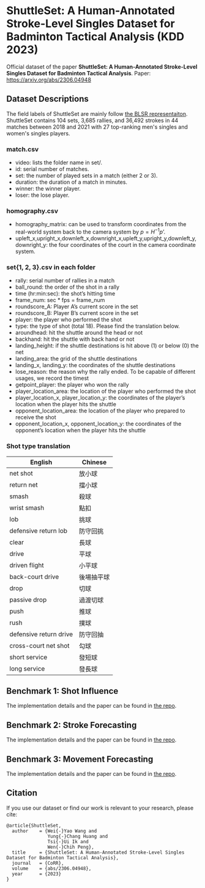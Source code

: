 # ShuttleSet: A Human-Annotated Stroke-Level Singles Dataset for Badminton Tactical Analysis (KDD 2023)
Official dataset of the paper **ShuttleSet: A Human-Annotated Stroke-Level Singles Dataset for Badminton Tactical Analysis**.
Paper: https://arxiv.org/abs/2306.04948

## Dataset Descriptions
The field labels of ShuttleSet are mainly follow [the BLSR representaiton](https://dl.acm.org/doi/full/10.1145/3551391). ShuttleSet contains 104 sets, 3,685 rallies, and 36,492 strokes in 44 matches between 2018 and 2021 with 27 top-ranking men's singles and women's singles players.
### match.csv
* video: lists the folder name in set/.
* id: serial number of matches.
* set: the number of played sets in a match (either 2 or 3).
* duration: the duration of a match in minutes.
* winner: the winner player.
* loser: the lose player.
### homography.csv
* homography_matrix: can be used to transform coordinates from the real-world system back to the camera system by $p=H^{-1}p’$.
* upleft_x,upright_x,downleft_x,downright_x,upleft_y,upright_y,downleft_y,downright_y: the four coordinates of the court in the camera coordinate system.
### set{1, 2, 3}.csv in each folder
* rally: serial number of rallies in a match
* ball_round: the order of the shot in a rally
* time (hr:min:sec): the shot’s hitting time
* frame_num: sec * fps = frame_num
* roundscore_A: Player A’s current score in the set
* roundscore_B: Player B’s current score in the set
* player: the player who performed the shot
* type: the type of shot (total 18). Please find the translation below.
* aroundhead: hit the shuttle around the head or not
* backhand: hit the shuttle with back hand or not
* landing_height: if the shuttle destinations is hit above (1) or below (0) the net
* landing_area: the grid of the shuttle destinations
* landing_x, landing_y: the coordinates of the shuttle destinations
* lose_reason: the reason why the rally ended. To be capable of different usages, we record the timest
* getpoint_player: the player who won the rally
* player_location_area: the location of the player who performed the shot
* player_location_x, player_location_y: the coordinates of the player’s location when the player hits the shuttle
* opponent_location_area: the location of the player who prepared to receive the shot
* opponent_location_x, opponent_location_y: the coordinates of the opponent’s location when the player hits the shuttle
### Shot type translation

| English | Chinese |
| ------- | ------- |
| net shot | 放小球 |
| return net | 擋小球 |
| smash | 殺球 |
| wrist smash | 點扣 |
| lob | 挑球 |
| defensive return lob | 防守回挑 |
| clear | 長球 |
| drive | 平球 |
| driven flight | 小平球 |
| back-court drive | 後場抽平球 |
| drop | 切球 |
| passive drop | 過渡切球 |
| push | 推球 |
| rush | 撲球 |
| defensive return drive | 防守回抽 |
| cross-court net shot | 勾球 |
| short service | 發短球 |
| long service | 發長球 |

## Benchmark 1: Shot Influence
The implementation details and the paper can be found in [the repo](https://github.com/wywyWang/CoachAI-Projects/tree/main/Shot%20Influence).
## Benchmark 2: Stroke Forecasting
The implementation details and the paper can be found in [the repo](https://github.com/wywyWang/CoachAI-Projects/tree/main/Stroke%20Forecasting).
## Benchmark 3: Movement Forecasting
The implementation details and the paper can be found in [the repo](https://github.com/wywyWang/CoachAI-Projects/tree/main/Movement%20Forecasting).

## Citation
If you use our dataset or find our work is relevant to your research, please cite:
```
@article{ShuttleSet,
  author    = {Wei{-}Yao Wang and
               Yung{-}Chang Huang and
               Tsi{-}Ui Ik and
               Wen{-}Chih Peng},
  title     = {ShuttleSet: A Human-Annotated Stroke-Level Singles Dataset for Badminton Tactical Analysis},
  journal   = {CoRR},
  volume    = {abs/2306.04948},
  year      = {2023}
}
```